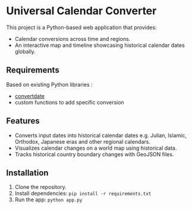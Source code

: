 # Universal Calendar Converter

This project is a Python-based web application that provides:
- Calendar conversions across time and regions.
- An interactive map and timeline showcasing historical calendar dates globally.

## Requirements
Based on existing Python libraries : 
- [convertdate](https://github.com/fitnr/convertdate/tree/master)
- custom functions to add specific conversion


## Features
- Converts input dates into historical calendar dates e.g. Julian, Islamic, Orthodox, Japanese eras and other regional calendars.
- Visualizes calendar changes on a world map using historical data.
- Tracks historical country boundary changes with GeoJSON files.

## Installation
1. Clone the repository.
2. Install dependencies: `pip install -r requirements.txt`
3. Run the app: `python app.py`